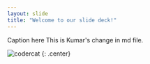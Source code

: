 ```yaml
---
layout: slide
title: "Welcome to our slide deck!"
---
```


Caption here
This is Kumar's change in md file.

![codercat](https://octodex.github.com/images/codercat.jpg)
{: .center}
